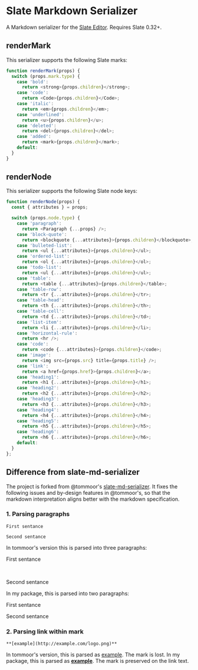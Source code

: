 # Slate Markdown Serializer

A Markdown serializer for the [Slate Editor](http://slatejs.org). Requires Slate 0.32+.

## renderMark

This serializer supports the following Slate marks:

```javascript
function renderMark(props) {
  switch (props.mark.type) {
    case 'bold':
      return <strong>{props.children}</strong>;
    case 'code':
      return <Code>{props.children}</Code>;
    case 'italic':
      return <em>{props.children}</em>;
    case 'underlined':
      return <u>{props.children}</u>;
    case 'deleted':
      return <del>{props.children}</del>;
    case 'added':
      return <mark>{props.children}</mark>;
    default:
  }
}
```

## renderNode

This serializer supports the following Slate node keys:

```javascript
function renderNode(props) {
  const { attributes } = props;

  switch (props.node.type) {
    case 'paragraph':
      return <Paragraph {...props} />;
    case 'block-quote':
      return <blockquote {...attributes}>{props.children}</blockquote>;
    case 'bulleted-list':
      return <ul {...attributes}>{props.children}</ul>;
    case 'ordered-list':
      return <ol {...attributes}>{props.children}</ol>;
    case 'todo-list':
      return <ul {...attributes}>{props.children}</ul>;
    case 'table':
      return <table {...attributes}>{props.children}</table>;
    case 'table-row':
      return <tr {...attributes}>{props.children}</tr>;
    case 'table-head':
      return <th {...attributes}>{props.children}</th>;
    case 'table-cell':
      return <td {...attributes}>{props.children}</td>;
    case 'list-item':
      return <li {...attributes}>{props.children}</li>;
    case 'horizontal-rule':
      return <hr />;
    case 'code':
      return <code {...attributes}>{props.children}</code>;
    case 'image':
      return <img src={props.src} title={props.title} />;
    case 'link':
      return <a href={props.href}>{props.children}</a>;
    case 'heading1':
      return <h1 {...attributes}>{props.children}</h1>;
    case 'heading2':
      return <h2 {...attributes}>{props.children}</h2>;
    case 'heading3':
      return <h3 {...attributes}>{props.children}</h3>;
    case 'heading4':
      return <h4 {...attributes}>{props.children}</h4>;
    case 'heading5':
      return <h5 {...attributes}>{props.children}</h5>;
    case 'heading6':
      return <h6 {...attributes}>{props.children}</h6>;
    default:
  }
};
```

## Difference from slate-md-serializer

The project is forked from @tommoor's [slate-md-serializer](https://github.com/tommoor/slate-md-serializer).  It fixes the following issues and by-design features in @tommoor's, so that the markdown interpretation aligns better with the markdown specification.

### 1. Parsing paragraphs

```
First sentance

Second sentance
```

In tommoor's version this is parsed into three paragraphs:

First sentance

<p>&nbsp;</p>

Second sentance

In my package, this is parsed into two paragraphs:

First sentance

Second sentance


### 2. Parsing link within mark

`**[example](http://example.com/logo.png)**`

In tommoor's version, this is parsed as [example](http://example.com/logo.png).  The mark is lost.  In my package, this is parsed as [**example**](http://example.com/logo.png). The mark is preserved on the link text.


